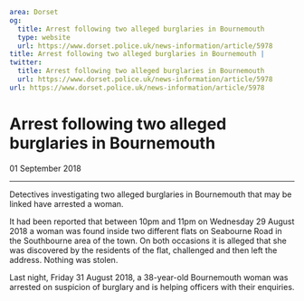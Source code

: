 ```yaml
area: Dorset
og:
  title: Arrest following two alleged burglaries in Bournemouth
  type: website
  url: https://www.dorset.police.uk/news-information/article/5978
title: Arrest following two alleged burglaries in Bournemouth |
twitter:
  title: Arrest following two alleged burglaries in Bournemouth
  url: https://www.dorset.police.uk/news-information/article/5978
url: https://www.dorset.police.uk/news-information/article/5978
```

# Arrest following two alleged burglaries in Bournemouth

01 September 2018

* * *

Detectives investigating two alleged burglaries in Bournemouth that may be linked have arrested a woman.

It had been reported that between 10pm and 11pm on Wednesday 29 August 2018 a woman was found inside two different flats on Seabourne Road in the Southbourne area of the town. On both occasions it is alleged that she was discovered by the residents of the flat, challenged and then left the address. Nothing was stolen.

Last night, Friday 31 August 2018, a 38-year-old Bournemouth woman was arrested on suspicion of burglary and is helping officers with their enquiries.
